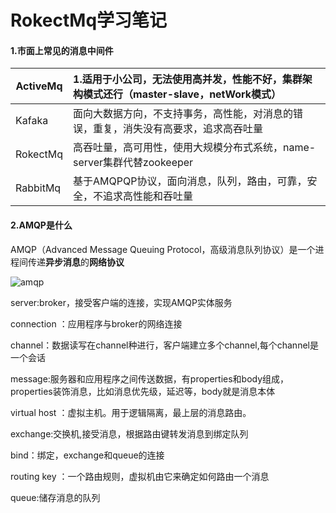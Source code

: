 # RokectMq学习笔记

#### 1.市面上常见的消息中间件

| ActiveMq | 1.适用于小公司，无法使用高并发，性能不好，集群架构模式还行（master-slave，netWork模式） |
| -------- | :----------------------------------------------------------- |
| Kafaka   | 面向大数据方向，不支持事务，高性能，对消息的错误，重复，消失没有高要求，追求高吞吐量 |
| RokectMq | 高吞吐量，高可用性，使用大规模分布式系统，name-server集群代替zookeeper |
| RabbitMq | 基于AMQPQP协议，面向消息，队列，路由，可靠，安全，不追求高性能和吞吐量 |

#### 2.AMQP是什么

AMQP（Advanced Message Queuing Protocol，高级消息队列协议）是一个进程间传递**异步消息**的**网络协议**

![amqp](H:\firefoxdoawnload\amqp.png)

server:broker，接受客户端的连接，实现AMQP实体服务

connection ：应用程序与broker的网络连接

channel：数据读写在channel种进行，客户端建立多个channel,每个channel是一个会话

message:服务器和应用程序之间传送数据，有properties和body组成，properties装饰消息，比如消息优先级，延迟等，body就是消息本体

virtual host ：虚拟主机。用于逻辑隔离，最上层的消息路由。

exchange:交换机,接受消息，根据路由键转发消息到绑定队列

bind：绑定，exchange和queue的连接

routing key ：一个路由规则，虚拟机由它来确定如何路由一个消息

queue:储存消息的队列